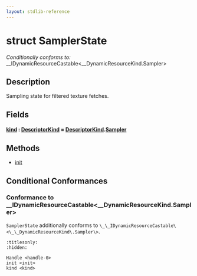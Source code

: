 ```yaml
---
layout: stdlib-reference
---
```


# struct SamplerState

*Conditionally conforms to:* \_\_IDynamicResourceCastable\<\_\_DynamicResourceKind\.Sampler\>

## Description

Sampling state for filtered texture fetches.


## Fields

####  <a id="decl-kind"></a>[kind](.html) : [DescriptorKind](../types/descriptorkind-0a/index.html) = [DescriptorKind](../types/descriptorkind-0a/index.html)\.[Sampler](../types/descriptorkind-0a/index.html#decl-Sampler)

## Methods

* [init](../init.html)

## Conditional Conformances

### Conformance to \_\_IDynamicResourceCastable\<\_\_DynamicResourceKind\.Sampler\>
`SamplerState` additionally conforms to `\_\_IDynamicResourceCastable\<\_\_DynamicResourceKind\.Sampler\>`.

```{toctree}
:titlesonly:
:hidden:

Handle <handle-0>
init <init>
kind <kind>
```
